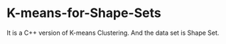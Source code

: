 K-means-for-Shape-Sets
======================

It is a C++ version of K-means Clustering. And the data set is Shape Set.
